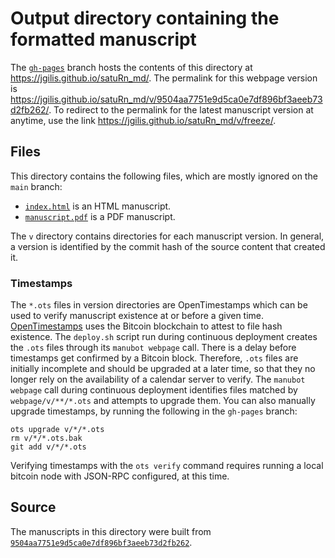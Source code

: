 # Output directory containing the formatted manuscript

The [`gh-pages`](https://github.com/jgilis/satuRn_md/tree/gh-pages) branch hosts the contents of this directory at <https://jgilis.github.io/satuRn_md/>.
The permalink for this webpage version is <https://jgilis.github.io/satuRn_md/v/9504aa7751e9d5ca0e7df896bf3aeeb73d2fb262/>.
To redirect to the permalink for the latest manuscript version at anytime, use the link <https://jgilis.github.io/satuRn_md/v/freeze/>.

## Files

This directory contains the following files, which are mostly ignored on the `main` branch:

+ [`index.html`](index.html) is an HTML manuscript.
+ [`manuscript.pdf`](manuscript.pdf) is a PDF manuscript.

The `v` directory contains directories for each manuscript version.
In general, a version is identified by the commit hash of the source content that created it.

### Timestamps

The `*.ots` files in version directories are OpenTimestamps which can be used to verify manuscript existence at or before a given time.
[OpenTimestamps](https://opentimestamps.org/) uses the Bitcoin blockchain to attest to file hash existence.
The `deploy.sh` script run during continuous deployment creates the `.ots` files through its `manubot webpage` call.
There is a delay before timestamps get confirmed by a Bitcoin block.
Therefore, `.ots` files are initially incomplete and should be upgraded at a later time, so that they no longer rely on the availability of a calendar server to verify.
The `manubot webpage` call during continuous deployment identifies files matched by `webpage/v/**/*.ots` and attempts to upgrade them.
You can also manually upgrade timestamps, by running the following in the `gh-pages` branch:

```shell
ots upgrade v/*/*.ots
rm v/*/*.ots.bak
git add v/*/*.ots
```

Verifying timestamps with the `ots verify` command requires running a local bitcoin node with JSON-RPC configured, at this time.

## Source

The manuscripts in this directory were built from
[`9504aa7751e9d5ca0e7df896bf3aeeb73d2fb262`](https://github.com/jgilis/satuRn_md/commit/9504aa7751e9d5ca0e7df896bf3aeeb73d2fb262).
